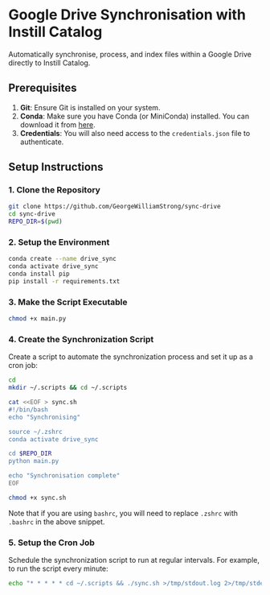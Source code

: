 # Google Drive Synchronisation with Instill Catalog

Automatically synchronise, process, and index files within a Google Drive directly to Instill Catalog.

## Prerequisites

1. **Git**: Ensure Git is installed on your system.
2. **Conda**: Make sure you have Conda (or MiniConda) installed. You can download it from [here](https://docs.conda.io/projects/conda/en/latest/user-guide/install/index.html).
3. **Credentials**: You will also need access to the `credentials.json` file to authenticate.

## Setup Instructions

### 1. Clone the Repository

```bash
git clone https://github.com/GeorgeWilliamStrong/sync-drive
cd sync-drive
REPO_DIR=$(pwd)
```

### 2. Setup the Environment

```bash
conda create --name drive_sync
conda activate drive_sync
conda install pip
pip install -r requirements.txt
```

### 3. Make the Script Executable

```bash
chmod +x main.py
```

### 4. Create the Synchronization Script

Create a script to automate the synchronization process and set it up as a cron job:

```bash
cd
mkdir ~/.scripts && cd ~/.scripts

cat <<EOF > sync.sh
#!/bin/bash
echo "Synchronising"

source ~/.zshrc
conda activate drive_sync

cd $REPO_DIR
python main.py

echo "Synchronisation complete"
EOF

chmod +x sync.sh
```

Note that if you are using `bashrc`, you will need to replace `.zshrc` with `.bashrc` in the above snippet.

### 5. Setup the Cron Job

Schedule the synchronization script to run at regular intervals. For example, to run the script every minute:

```bash
echo "* * * * * cd ~/.scripts && ./sync.sh >/tmp/stdout.log 2>/tmp/stderr.log" | crontab -
```
